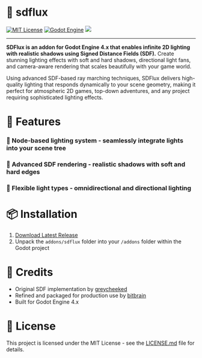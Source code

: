 # 🔦 sdflux

[![MIT License](https://img.shields.io/badge/License-MIT-yellow.svg)](https://opensource.org/licenses/MIT) [![Godot Engine](https://img.shields.io/badge/Godot-4.x-blue.svg)](https://godotengine.org/) [![](https://img.shields.io/badge/%20%F0%9F%94%A6%20addon-sdflux-blueviolet)](https://github.com/bitbrain/sdflux)

---

**SDFlux is an addon for Godot Engine 4.x that enables infinite 2D lighting with realistic shadows using Signed Distance Fields (SDF).** Create stunning lighting effects with soft and hard shadows, directional light fans, and camera-aware rendering that scales beautifully with your game world.

Using advanced SDF-based ray marching techniques, SDFlux delivers high-quality lighting that responds dynamically to your scene geometry, making it perfect for atmospheric 2D games, top-down adventures, and any project requiring sophisticated lighting effects.

# 🔦 Features

### 🎯 Node-based lighting system - seamlessly integrate lights into your scene tree

### 🌟 Advanced SDF rendering - realistic shadows with soft and hard edges

### 🎨 Flexible light types - omnidirectional and directional lighting

# 📦 Installation

1. [Download Latest Release](https://github.com/bitbrain/sdflux/releases/latest)
2. Unpack the `addons/sdflux` folder into your `/addons` folder within the Godot project

# 🥰 Credits

- Original SDF implementation by [greycheeked](https://github.com/greycheeked/SDF-2D-Lighting)
- Refined and packaged for production use by [bitbrain](https://github.com/bitbrain)
- Built for Godot Engine 4.x

# 📄 License

This project is licensed under the MIT License - see the [LICENSE.md](LICENSE.md) file for details.
